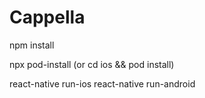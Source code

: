 # Cappella

npm install

npx pod-install (or cd ios && pod install)

react-native run-ios
react-native run-android
